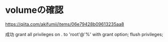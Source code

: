 # volumeの確認

https://qiita.com/akifumii/items/06e79428b09613235aa8



成功
grant all privileges on *.* to 'root'@'%' with grant option;
flush privileges; 
